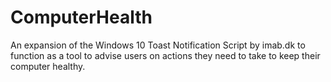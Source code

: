 # ComputerHealth
An expansion of the Windows 10 Toast Notification Script by imab.dk to function as a tool to advise users on actions they need to take to keep their computer healthy.
